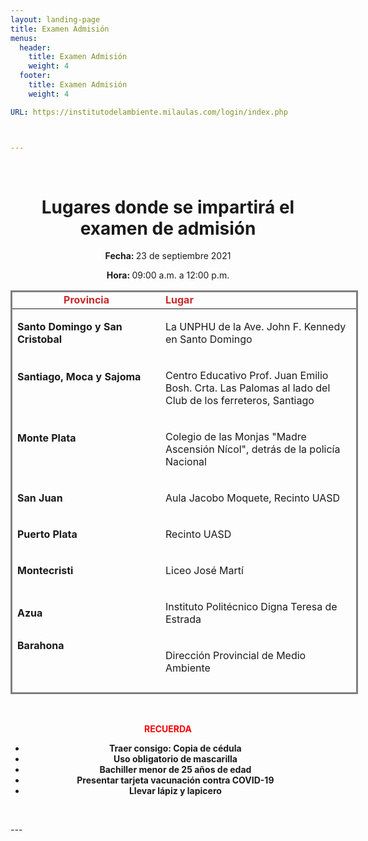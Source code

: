 ```yaml
---
layout: landing-page
title: Examen Admisión
menus:
  header:
    title: Examen Admisión
    weight: 4
  footer:
    title: Examen Admisión
    weight: 4

URL: https://institutodelambiente.milaulas.com/login/index.php



---
```

<p>&nbsp;</p>
<h1 style="text-align: center;"><b>Lugares donde se impartir&aacute; el examen de </b><b>admisi&oacute;n</b></h1>
<p><b></b></p>
<p style="text-align: center;"><b>Fecha: </b>23 de septiembre 2021</p>
<p style="text-align: center;"><b>Hora: </b>09:00 a.m. a 12:00 p.m.</p>
<p style="text-align: center;"></p>
<!-- Este comentario es visible solo en el editor fuente -->
<table class="demoTable" style="height: 646px; width: 556px; margin-left: auto; margin-right: auto; border-style: solid;">
<thead>
<tr style="height: 18px;">
<td style="width: 232.117px; text-align: center; height: 18px;"><strong><span style="color: #c82828;">Provincia</span></strong></td>
<td style="width: 316.133px; height: 18px;"><strong><span style="color: #c82828;">Lugar</span></strong></td>
</tr>
</thead>
<tbody>
<tr style="height: 64px;">
<td style="width: 232.117px; height: 64px; text-align: left;">
<p><b>Santo Domingo y San Cristobal</b></p>
</td>
<td style="width: 316.133px; height: 64px; text-align: left;">
<p>La UNPHU de la Ave. John F. Kennedy en Santo Domingo</p>
</td>
</tr>
<tr style="height: 82px;">
<td style="width: 232.117px; height: 82px; text-align: left;">
<p><b>Santiago, Moca y Sajoma</b></p>
<p><b>&nbsp;</b></p>
</td>
<td style="width: 316.133px; height: 82px; text-align: left;">
<p>Centro Educativo Prof. Juan Emilio Bosh. Crta. Las Palomas al lado del Club de los ferreteros, Santiago</p>
</td>
</tr>
<tr style="height: 78px;">
<td style="width: 232.117px; height: 78px; text-align: left;">
<p><b>Monte Plata</b></p>
<p><b>&nbsp;</b></p>
</td>
<td style="width: 316.133px; height: 78px; text-align: left;">
<p>Colegio de las Monjas "Madre Ascensi&oacute;n N&iacute;col", detr&aacute;s de la polic&iacute;a Nacional</p>
</td>
</tr>
<tr style="height: 46px;">
<td style="width: 232.117px; height: 46px; text-align: left;">
<p><b>San Juan</b></p>
</td>
<td style="width: 316.133px; height: 46px; text-align: left;">
<p>Aula Jacobo Moquete, Recinto UASD</p>
</td>
</tr>
<tr style="height: 46px;">
<td style="width: 232.117px; height: 46px; text-align: left;">
<p><b>Puerto Plata</b></p>
</td>
<td style="width: 316.133px; height: 46px; text-align: left;">
<p>Recinto UASD</p>
</td>
</tr>
<tr style="height: 46px;">
<td style="width: 232.117px; height: 46px; text-align: left;">
<p><b>Montecristi</b></p>
</td>
<td style="width: 316.133px; height: 46px; text-align: left;">
<p>Liceo Jos&eacute; Mart&iacute;</p>
</td>
</tr>
<tr style="height: 64px;">
<td style="width: 232.117px; height: 64px; text-align: left;">
<p><b>Azua</b></p>
</td>
<td style="width: 316.133px; height: 64px; text-align: left;">
<p>Instituto Polit&eacute;cnico Digna Teresa de Estrada</p>
</td>
</tr>
<tr style="height: 64px;">
<td style="width: 232.117px; height: 64px; text-align: left;"><strong>Barahona</strong>
<p><strong>&nbsp;</strong></p>
</td>
<td style="width: 316.133px; height: 64px; text-align: left;">
<p>Direcci&oacute;n Provincial de Medio Ambiente</p>
</td>
</tr>
<tr style="height: 46px;">
<td style="width: 232.117px; height: 46px; text-align: left;"><strong>Pedernales</strong></td>
<td style="width: 316.133px; height: 46px; text-align: left;">
<p>Direcci&oacute;n Provincial de Medio Ambiente</p>
</td>
</tr>
<tr style="height: 46px;">
<td style="width: 232.117px; height: 46px; text-align: left;"><strong>Neiba</strong></td>
<td style="width: 316.133px; height: 46px; text-align: left;">
<p>Escuela Vocacional de las Fuerzas Armadas</p>
</td>
</tr>
<tr style="height: 46px;">
<td style="width: 232.117px; height: 46px; text-align: left;"><strong>La descubierta</strong></td>
<td style="width: 316.133px; height: 46px; text-align: left;">
<p>Centro Cultural Yolanda Mendez</p>
</td>
</tr>
<tr>
<td style="width: 232.117px; text-align: left;"><strong>Dajab&oacute;n</strong></td>
<td style="width: 316.133px; text-align: left;">
<p>Sal&oacute;n de Villas Codevi / Zona Franca</p>
</td>
</tr>
<tr>
<td style="width: 232.117px; text-align: left;"><strong>San Francisco<br /></strong></td>
<td style="width: 316.133px; text-align: left;">
<p>Ciudad Ganadera</p>
</td>
</tr>
<tr>
<td style="width: 232.117px; text-align: left;"><strong>Monse&ntilde;or Nouel y La Vega<br /></strong></td>
<td style="width: 316.133px; text-align: left;">
<p>Instituto del Ambiente, Jarabacoa</p>
</td>
</tr>
<tr>
<td style="width: 232.117px; text-align: left;"><strong> Santiago Rodr&iacute;guez</strong></td>
<td style="width: 316.133px; text-align: left;">
<p>Sal&oacute;n del Ayuntamiento</p>
</td>
</tr>
<tr>
<td style="width: 232.117px; text-align: left;"><strong>Duverg&eacute;, Prov. Independencia</strong></td>
<td style="width: 316.133px; text-align: left;">
<p>Liceo Secundario Enriquillo</p>
</td>
</tr>
<tr>
<td style="width: 232.117px; text-align: left;"><strong>Jimani, Prov. Independencia</strong></td>
<td style="width: 316.133px; text-align: left;">
<p>Liceo Secundario Frof. M&aacute;ximo P&eacute;rez Florian</p>
</td>
</tr>
<tr>
<td style="width: 232.117px; text-align: left;"><strong>Mao<br /></strong></td>
<td style="width: 316.133px; text-align: left;">
<p>Oficina provincial de Medioambiente</p>
</td>
</tr>
</tbody>
</table>
<p style="text-align: center;">&nbsp;</p>
<p style="text-align: center;"><span style="color: #ff0000;"><b>RECUERDA</b></span></p>
<ul>
<li style="text-align: center;"><b>Traer consigo: Copia de c&eacute;dula</b></li>
<li style="text-align: center;"><b>Uso obligatorio de mascarilla</b></li>
<li style="text-align: center;"><b>Bachiller menor de 25 a&ntilde;os de edad</b></li>
<li style="text-align: center;"><b>Presentar tarjeta vacunaci&oacute;n contra COVID-19</b></li>
<li style="text-align: center;"><b>Llevar l&aacute;piz y lapicero</b></li>
</ul>
<p style="text-align: center;">&nbsp; &nbsp; &nbsp; &nbsp; &nbsp;</p>
---
